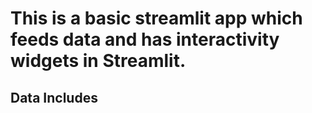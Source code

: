 # This is a basic streamlit app which feeds data and has interactivity widgets in Streamlit. 

## Data Includes

